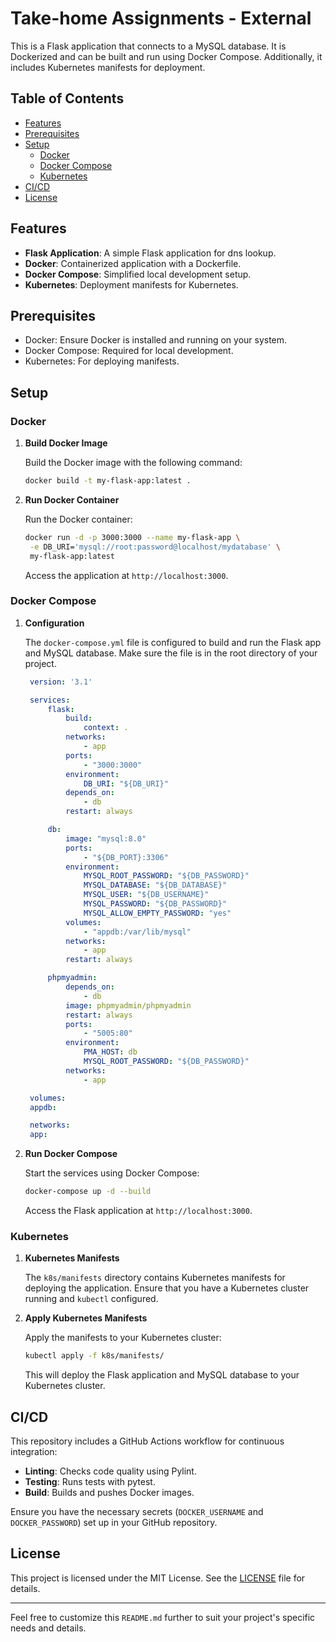 # Take-home Assignments - External

This is a Flask application that connects to a MySQL database. It is Dockerized and can be built and run using Docker Compose. Additionally, it includes Kubernetes manifests for deployment.

## Table of Contents

- [Features](#features)
- [Prerequisites](#prerequisites)
- [Setup](#setup)
  - [Docker](#docker)
  - [Docker Compose](#docker-compose)
  - [Kubernetes](#kubernetes)
- [CI/CD](#cicd)
- [License](#license)

## Features

- **Flask Application**: A simple Flask application for dns lookup.
- **Docker**: Containerized application with a Dockerfile.
- **Docker Compose**: Simplified local development setup.
- **Kubernetes**: Deployment manifests for Kubernetes.

## Prerequisites

- Docker: Ensure Docker is installed and running on your system.
- Docker Compose: Required for local development.
- Kubernetes: For deploying manifests.

## Setup

### Docker

1. **Build Docker Image**

   Build the Docker image with the following command:

   ```bash
   docker build -t my-flask-app:latest .
   ```

2. **Run Docker Container**

   Run the Docker container:

   ```bash
   docker run -d -p 3000:3000 --name my-flask-app \
    -e DB_URI='mysql://root:password@localhost/mydatabase' \
    my-flask-app:latest
   ```

   Access the application at `http://localhost:3000`.

### Docker Compose

1. **Configuration**

   The `docker-compose.yml` file is configured to build and run the Flask app and MySQL database. Make sure the file is in the root directory of your project.

   ```yaml
    version: '3.1'

    services:
        flask:
            build: 
                context: .
            networks:
                - app
            ports:
                - "3000:3000"
            environment:
                DB_URI: "${DB_URI}"
            depends_on:
                - db
            restart: always

        db:
            image: "mysql:8.0"
            ports:
                - "${DB_PORT}:3306"
            environment:
                MYSQL_ROOT_PASSWORD: "${DB_PASSWORD}"
                MYSQL_DATABASE: "${DB_DATABASE}"
                MYSQL_USER: "${DB_USERNAME}"
                MYSQL_PASSWORD: "${DB_PASSWORD}"
                MYSQL_ALLOW_EMPTY_PASSWORD: "yes"
            volumes:
                - "appdb:/var/lib/mysql"
            networks:
                - app
            restart: always

        phpmyadmin:
            depends_on:
                - db
            image: phpmyadmin/phpmyadmin
            restart: always
            ports:
                - "5005:80"
            environment:
                PMA_HOST: db
                MYSQL_ROOT_PASSWORD: "${DB_PASSWORD}"
            networks:
                - app

    volumes:
    appdb:

    networks:
    app:

   ```

2. **Run Docker Compose**

   Start the services using Docker Compose:

   ```bash
   docker-compose up -d --build
   ```

   Access the Flask application at `http://localhost:3000`.

### Kubernetes

1. **Kubernetes Manifests**

   The `k8s/manifests` directory contains Kubernetes manifests for deploying the application. Ensure that you have a Kubernetes cluster running and `kubectl` configured.

2. **Apply Kubernetes Manifests**

   Apply the manifests to your Kubernetes cluster:

   ```bash
   kubectl apply -f k8s/manifests/
   ```

   This will deploy the Flask application and MySQL database to your Kubernetes cluster.

## CI/CD

This repository includes a GitHub Actions workflow for continuous integration:

- **Linting**: Checks code quality using Pylint.
- **Testing**: Runs tests with pytest.
- **Build**: Builds and pushes Docker images.

Ensure you have the necessary secrets (`DOCKER_USERNAME` and `DOCKER_PASSWORD`) set up in your GitHub repository.

## License

This project is licensed under the MIT License. See the [LICENSE](LICENSE) file for details.

---

Feel free to customize this `README.md` further to suit your project's specific needs and details.